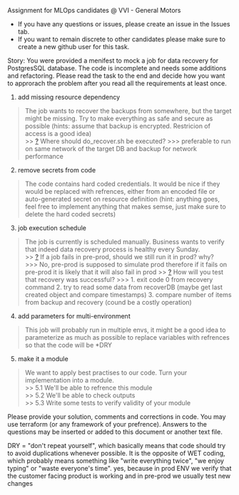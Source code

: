 Assignment for MLOps candidates @ VVI - General Motors

- If you have any questions or issues, please create an issue in the Issues tab.
- If you want to remain discrete to other candidates please make sure to create a new github user for this task.

Story:
You were provided a menifest to mock a job for data recovery for PostgresSQL database. The code is incomplete and needs some additions and refactoring. Please read the task to the end and decide how you want to approrach the problem after you read all the requirements at least once.

1. add missing resource dependency 
> The job wants to recover the backups from somewhere, but the target might be missing. Try to make everything as safe and secure as possible (hints: assume that backup is encrypted. Restricion of access is a good idea)  
    >> [?]() Where should do_recover.sh be executed?
        >>> preferable to run on same network of the target DB and backup for network performance

2. remove secrets from code
> The code contains hard coded credentials. It would be nice if they would be replaced with refrences, either from an encoded file or auto-generated secret on resource definition (hint: anything goes, feel free to implement anything that makes semse, just make sure to delete the hard coded secrets)

3. job execution schedule
> The job is currently is scheduled manually. Business wants to verify that indeed data recovery process is healthy every Sunday.  
    >> [?]() If a job fails in pre-prod, should we still run it in prod? why?  
        >>> No, pre-prod is supposed to simulate prod therefore if it fails on pre-prod it is likely that it will also fail in prod
    >> [?]() How will you test that recovery was successful?
        >>> 1. exit code 0 from recovery command 
            2. try to read some data from recoverDB (maybe get last created object and compare timestamps)
            3. compare number of items from backup and recovery (cound be a costly operation)

4. add parameters for multi-environment
> This job will probably run in multiple envs, it might be a good idea to parameterize as much as possible to replace variables with refrences so that the code will be *DRY

5. make it a module
>We want to apply best practises to our code. Turn your implementation into a module.  
    >> 5.1 We'll be able to refrence this module  
    >> 5.2 We'll be able to check outputs  
    >> 5.3 Write some tests to verify validity of your module


Please provide your solution, comments and corrections in code. You may use terraform (or any framework of your prefrence).
Answers to the questions may be inserted or added to this document or another text file.

DRY = "don't repeat yourself", which basically means that code should try to avoid duplications whenever possible. It is the opposite of WET coding, which probably means something like "write everything twice", "we enjoy typing" or "waste everyone's time".
yes, because in prod ENV we verify that the customer facing product is working and in pre-prod we usually test new changes